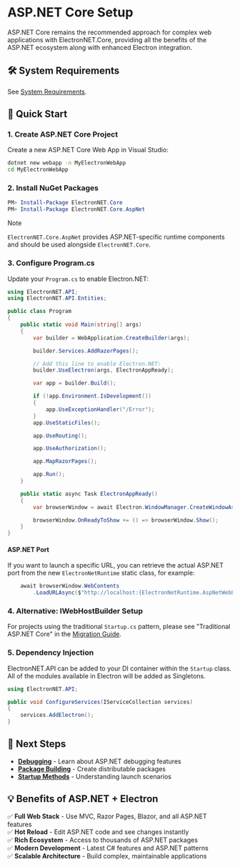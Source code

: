 
# ASP.NET Core Setup

ASP.NET Core remains the recommended approach for complex web applications with ElectronNET.Core, providing all the benefits of the ASP.NET ecosystem along with enhanced Electron integration.

## 🛠 System Requirements

See [System Requirements](../GettingStarted/System-Requirements.md).


## 🚀 Quick Start

### 1. Create ASP.NET Core Project

Create a new ASP.NET Core Web App in Visual Studio:

```bash
dotnet new webapp -n MyElectronWebApp
cd MyElectronWebApp
```

### 2. Install NuGet Packages

```powershell
PM> Install-Package ElectronNET.Core
PM> Install-Package ElectronNET.Core.AspNet
```
  

> [!Note]  
> `ElectronNET.Core.AspNet` provides ASP.NET-specific runtime components and should be used alongside `ElectronNET.Core`.


### 3. Configure Program.cs

Update your `Program.cs` to enable Electron.NET:

```csharp
using ElectronNET.API;
using ElectronNET.API.Entities;

public class Program
{
    public static void Main(string[] args)
    {
        var builder = WebApplication.CreateBuilder(args);

        builder.Services.AddRazorPages();

        // Add this line to enable Electron.NET:
        builder.UseElectron(args, ElectronAppReady);

        var app = builder.Build();

        if (!app.Environment.IsDevelopment())
        {
            app.UseExceptionHandler("/Error");
        }
        app.UseStaticFiles();

        app.UseRouting();

        app.UseAuthorization();

        app.MapRazorPages();

        app.Run();
    }

    public static async Task ElectronAppReady()
    {
        var browserWindow = await Electron.WindowManager.CreateWindowAsync(new BrowserWindowOptions { Show = false });

        browserWindow.OnReadyToShow += () => browserWindow.Show();
    }
}
```

#### ASP.NET Port

If you want to launch a specific URL, you can retrieve the actual ASP.NET port from the new `ElectronNetRuntime` static class, for example:

```csharp
    await browserWindow.WebContents
        .LoadURLAsync($"http://localhost:{ElectronNetRuntime.AspNetWebPort}/mypage.html");
```

### 4. Alternative: IWebHostBuilder Setup

For projects using the traditional `Startup.cs` pattern, please see "Traditional ASP.NET Core" in the [Migration Guide](../Core/Migration-Guide.md).


### 5. Dependency Injection

ElectronNET.API can be added to your DI container within the `Startup` class. All of the modules available in Electron will be added as Singletons.

```csharp
using ElectronNET.API;

public void ConfigureServices(IServiceCollection services)
{
    services.AddElectron();
}
```


## 🚀 Next Steps

- **[Debugging](../Using/Debugging.md)** - Learn about ASP.NET debugging features
- **[Package Building](../Using/Package-Building.md)** - Create distributable packages
- **[Startup Methods](../Using/Startup-Methods.md)** - Understanding launch scenarios

## 💡 Benefits of ASP.NET + Electron

✅ **Full Web Stack** - Use MVC, Razor Pages, Blazor, and all ASP.NET features  
✅ **Hot Reload** - Edit ASP.NET code and see changes instantly  
✅ **Rich Ecosystem** - Access to thousands of ASP.NET packages  
✅ **Modern Development** - Latest C# features and ASP.NET patterns  
✅ **Scalable Architecture** - Build complex, maintainable applications  
